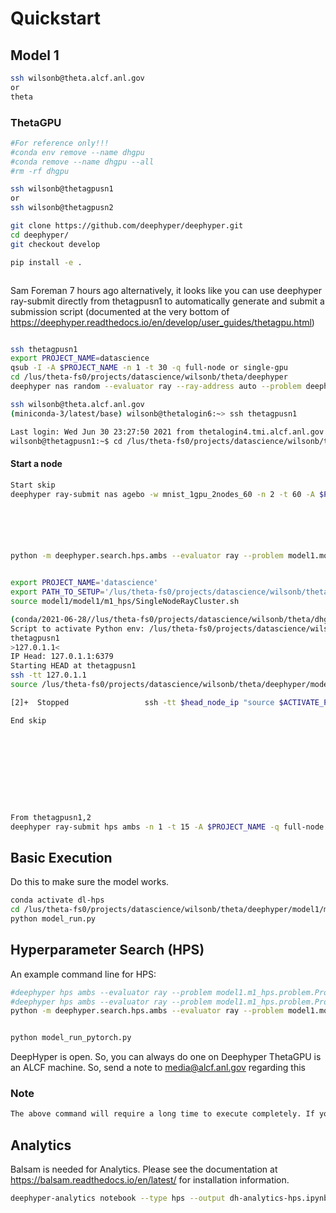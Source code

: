 # Quickstart

## Model 1

```bash
ssh wilsonb@theta.alcf.anl.gov
or
theta
```

### ThetaGPU

```bash
#For reference only!!!
#conda env remove --name dhgpu
#conda remove --name dhgpu --all
#rm -rf dhgpu
```

```bash
ssh wilsonb@thetagpusn1
or
ssh wilsonb@thetagpusn2

git clone https://github.com/deephyper/deephyper.git
cd deephyper/
git checkout develop

pip install -e .
```

```bash
```

Sam Foreman  7 hours ago
alternatively, it looks like you can use deephyper ray-submit directly from thetagpusn1 to automatically generate and submit a submission script
(documented at the very bottom of https://deephyper.readthedocs.io/en/develop/user_guides/thetagpu.html)

```bash
```

```bash
ssh thetagpusn1
export PROJECT_NAME=datascience
qsub -I -A $PROJECT_NAME -n 1 -t 30 -q full-node or single-gpu
cd /lus/theta-fs0/projects/datascience/wilsonb/theta/deephyper
deephyper nas random --evaluator ray --ray-address auto --problem deephyper.benchmark.nas.mnist1D.problem.Problem --max-evals 10 --num-cpus-per-task 1 --num-gpus-per-task 1
```

```bash
ssh wilsonb@theta.alcf.anl.gov
(miniconda-3/latest/base) wilsonb@thetalogin6:~> ssh thetagpusn1

Last login: Wed Jun 30 23:27:50 2021 from thetalogin4.tmi.alcf.anl.gov
wilsonb@thetagpusn1:~$ cd /lus/theta-fs0/projects/datascience/wilsonb/theta/
```

#### Start a node

```bash
Start skip
deephyper ray-submit nas agebo -w mnist_1gpu_2nodes_60 -n 2 -t 60 -A $PROJECT_NAME -q full-node --problem deephyper.benchmark.nas.mnist1D.problem.Problem --run deephyper.nas.run.alpha.run --max-evals 10000 --num-cpus-per-task 1 --num-gpus-per-task 1 -as $PATH_TO_SETUP --n-jobs 16






python -m deephyper.search.hps.ambs --evaluator ray --problem model1.model1.m1_hps.problem.Problem --run model1.model1.m1_hps.model_run.run --n-jobs 1


export PROJECT_NAME='datascience'
export PATH_TO_SETUP='/lus/theta-fs0/projects/datascience/wilsonb/theta/deephyper/model1/model1/m1_hps/'
source model1/model1/m1_hps/SingleNodeRayCluster.sh

(conda/2021-06-28//lus/theta-fs0/projects/datascience/wilsonb/theta/dhgpu) wilsonb@thetagpusn1:/lus/theta-fs0/projects/datascience/wilsonb/theta/deephyper$ source model1/model1/m1_hps/SingleNodeRayCluster.sh
Script to activate Python env: /lus/theta-fs0/projects/datascience/wilsonb/theta/deephyper/model1/model1/m1_hps/SetUpEnv.sh
thetagpusn1
>127.0.1.1<
IP Head: 127.0.1.1:6379
Starting HEAD at thetagpusn1
ssh -tt 127.0.1.1
source /lus/theta-fs0/projects/datascience/wilsonb/theta/deephyper/model1/model1/m1_hps/SetUpEnv.sh; ray start --head --node-ip-address=127.0.1.1 --port=6379     --num-cpus 8 --num-gpus 8 --block

[2]+  Stopped                 ssh -tt $head_node_ip "source $ACTIVATE_PYTHON_ENV;     ray start --head --node-ip-address=$head_node_ip --port=$port     --num-cpus $CPUS_PER_NODE --num-gpus $GPUS_PER_NODE --block"

End skip










From thetagpusn1,2
deephyper ray-submit hps ambs -n 1 -t 15 -A $PROJECT_NAME -q full-node --evaluator ray --problem model1.model1.m1_hps.problem.Problem --run model1.model1.m1_hps.model_run.run --n-jobs 2

```

## Basic Execution

Do this to make sure the model works.

```bash
conda activate dl-hps
cd /lus/theta-fs0/projects/datascience/wilsonb/theta/deephyper/model1/model1/m1_hps/
python model_run.py
```

## Hyperparameter Search (HPS)

An example command line for HPS:

```bash
#deephyper hps ambs --evaluator ray --problem model1.m1_hps.problem.Problem --run model1.m1_hps.model_run.run --n-jobs 1
#deephyper hps ambs --evaluator ray --problem model1.m1_hps.problem.Problem --run model1.m1_hps.model_run.run --n-jobs 1
python -m deephyper.search.hps.ambs --evaluator ray --problem model1.model1.m1_hps.problem.Problem --run model1.model1.m1_hps.model_run.run --n-jobs 1
```

```bash
```

```bash
python model_run_pytorch.py
```

DeepHyper is open. So, you can always do one on Deephyper ThetaGPU is an ALCF machine. So, send a note to media@alcf.anl.gov regarding this

### Note

```bash
The above command will require a long time to execute completely. If you want to generate a smaller dataset, append '--max-evals 100’ to the end of the command to expedite the process.
```

## Analytics

Balsam is needed for Analytics.  Please see the documentation at https://balsam.readthedocs.io/en/latest/ for installation information.

```bash
deephyper-analytics notebook --type hps --output dh-analytics-hps.ipynb results.csv
```


